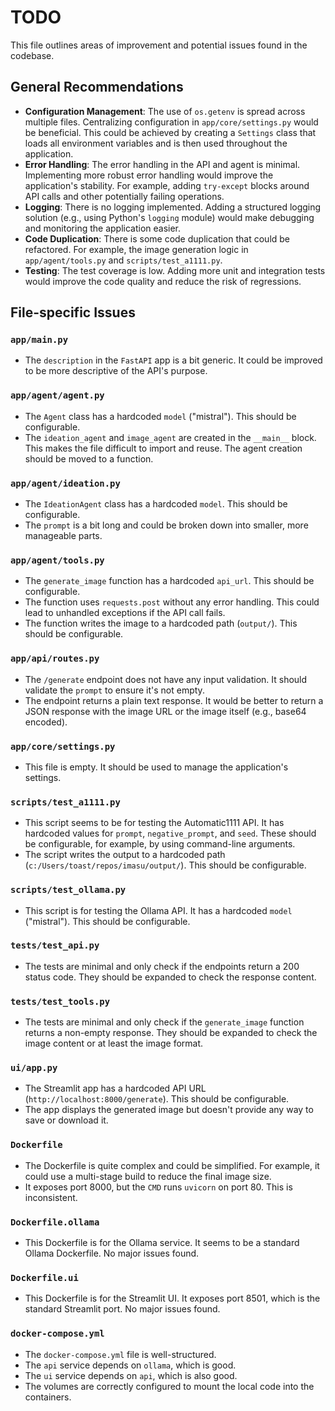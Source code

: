# TODO

This file outlines areas of improvement and potential issues found in the codebase.

## General Recommendations

*   **Configuration Management**: The use of `os.getenv` is spread across multiple files. Centralizing configuration in `app/core/settings.py` would be beneficial. This could be achieved by creating a `Settings` class that loads all environment variables and is then used throughout the application.
*   **Error Handling**: The error handling in the API and agent is minimal. Implementing more robust error handling would improve the application's stability. For example, adding `try-except` blocks around API calls and other potentially failing operations.
*   **Logging**: There is no logging implemented. Adding a structured logging solution (e.g., using Python's `logging` module) would make debugging and monitoring the application easier.
*   **Code Duplication**: There is some code duplication that could be refactored. For example, the image generation logic in `app/agent/tools.py` and `scripts/test_a1111.py`.
*   **Testing**: The test coverage is low. Adding more unit and integration tests would improve the code quality and reduce the risk of regressions.

## File-specific Issues

### `app/main.py`

*   The `description` in the `FastAPI` app is a bit generic. It could be improved to be more descriptive of the API's purpose.

### `app/agent/agent.py`

*   The `Agent` class has a hardcoded `model` ("mistral"). This should be configurable.
*   The `ideation_agent` and `image_agent` are created in the `__main__` block. This makes the file difficult to import and reuse. The agent creation should be moved to a function.

### `app/agent/ideation.py`

*   The `IdeationAgent` class has a hardcoded `model`. This should be configurable.
*   The `prompt` is a bit long and could be broken down into smaller, more manageable parts.

### `app/agent/tools.py`

*   The `generate_image` function has a hardcoded `api_url`. This should be configurable.
*   The function uses `requests.post` without any error handling. This could lead to unhandled exceptions if the API call fails.
*   The function writes the image to a hardcoded path (`output/`). This should be configurable.

### `app/api/routes.py`

*   The `/generate` endpoint does not have any input validation. It should validate the `prompt` to ensure it's not empty.
*   The endpoint returns a plain text response. It would be better to return a JSON response with the image URL or the image itself (e.g., base64 encoded).

### `app/core/settings.py`

*   This file is empty. It should be used to manage the application's settings.

### `scripts/test_a1111.py`

*   This script seems to be for testing the Automatic1111 API. It has hardcoded values for `prompt`, `negative_prompt`, and `seed`. These should be configurable, for example, by using command-line arguments.
*   The script writes the output to a hardcoded path (`c:/Users/toast/repos/imasu/output/`). This should be configurable.

### `scripts/test_ollama.py`

*   This script is for testing the Ollama API. It has a hardcoded `model` ("mistral"). This should be configurable.

### `tests/test_api.py`

*   The tests are minimal and only check if the endpoints return a 200 status code. They should be expanded to check the response content.

### `tests/test_tools.py`

*   The tests are minimal and only check if the `generate_image` function returns a non-empty response. They should be expanded to check the image content or at least the image format.

### `ui/app.py`

*   The Streamlit app has a hardcoded API URL (`http://localhost:8000/generate`). This should be configurable.
*   The app displays the generated image but doesn't provide any way to save or download it.

### `Dockerfile`

*   The Dockerfile is quite complex and could be simplified. For example, it could use a multi-stage build to reduce the final image size.
*   It exposes port 8000, but the `CMD` runs `uvicorn` on port 80. This is inconsistent.

### `Dockerfile.ollama`

*   This Dockerfile is for the Ollama service. It seems to be a standard Ollama Dockerfile. No major issues found.

### `Dockerfile.ui`

*   This Dockerfile is for the Streamlit UI. It exposes port 8501, which is the standard Streamlit port. No major issues found.

### `docker-compose.yml`

*   The `docker-compose.yml` file is well-structured.
*   The `api` service depends on `ollama`, which is good.
*   The `ui` service depends on `api`, which is also good.
*   The volumes are correctly configured to mount the local code into the containers.
